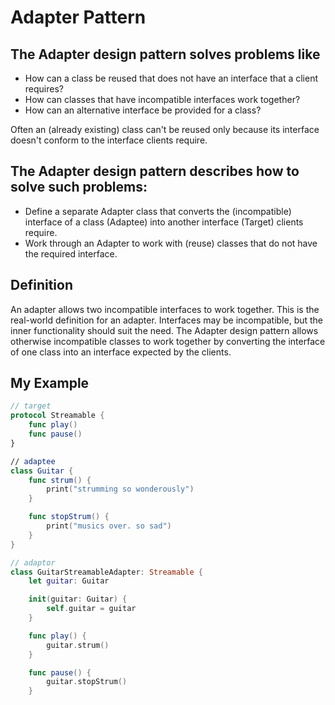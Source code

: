 # Adapter Pattern

## The Adapter design pattern solves problems like
* How can a class be reused that does not have an interface that a client requires?
* How can classes that have incompatible interfaces work together?
* How can an alternative interface be provided for a class?

Often an (already existing) class can't be reused only because its interface doesn't conform to the interface clients require.

## The Adapter design pattern describes how to solve such problems:
* Define a separate Adapter class that converts the (incompatible) interface of a
class (Adaptee) into another interface (Target) clients require.
* Work through an Adapter to work with (reuse) classes that do not have the required interface.

## Definition

An adapter allows two incompatible interfaces to work together. This is the real-world definition for an adapter. Interfaces may be incompatible, but the inner functionality should suit the need. The Adapter design pattern allows otherwise incompatible classes to work together by converting the interface of one class into an interface expected by the clients.

## My Example
```swift
// target
protocol Streamable {
    func play()
    func pause()
}

// adaptee
class Guitar {
    func strum() {
        print("strumming so wonderously")
    }

    func stopStrum() {
        print("musics over. so sad")
    }
}

// adaptor
class GuitarStreamableAdapter: Streamable {
    let guitar: Guitar

    init(guitar: Guitar) {
        self.guitar = guitar
    }

    func play() {
        guitar.strum()
    }

    func pause() {
        guitar.stopStrum()
    }
```
